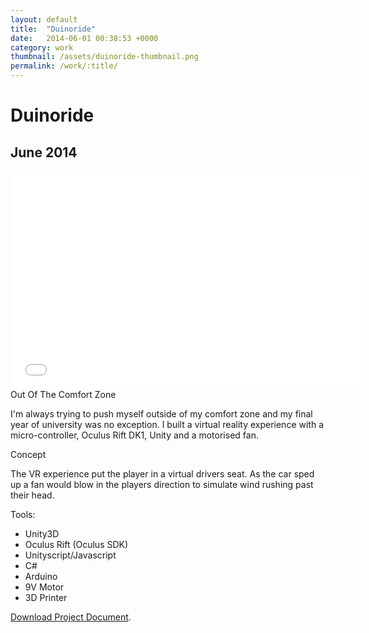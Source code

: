 ```yaml
---
layout: default
title:  "Duinoride"
date:   2014-06-01 00:38:53 +0000
category: work
thumbnail: /assets/duinoride-thumbnail.png
permalink: /work/:title/
---
```

<h1 class="content__post-title h1 bold">Duinoride</h1>
<h2 class="h3 content__post-date">June 2014</h2>
<div class="content__post-block">
  <div class="content__post-full">
    <div class="videoWrapper">
      <iframe width="560" height="349" src="//www.youtube.com/embed/8IeQWnyf8-w" frameborder="0" allowfullscreen></iframe>
    </div>
  </div>
</div>
<div class="content__post-block margin-m">
  <div class="content__post-half">
  <div class="content__post-sub-title margin-s margin-no-top">Out Of The Comfort Zone</div>
  <p class="block margin-no-top">
    I'm always trying to push myself outside of my comfort zone and my final year of university was no exception. I built a virtual reality experience with a micro-controller, Oculus Rift DK1, Unity and a motorised fan.
  </p>
  <div class="content__post-sub-title margin-s">Concept</div>
  <p class="block margin-xs margin-no-top">
    The VR experience put the player in a virtual drivers seat. As the car sped up a fan would blow in the players direction to simulate wind rushing past their head.
  </p>
  </div>
  <div class="content__post-half">
  <span class="content__post-sub-title margin-xs margin-no-top">Tools:</span>
    <ul class="bullet-list">
      <li>Unity3D</li>
      <li>Oculus Rift (Oculus SDK)</li>
      <li>Unityscript/Javascript</li>
      <li>C#</li>
      <li>Arduino</li>
      <li>9V Motor</li>
      <li>3D Printer</li>
    </ul>
    <p class="block margin-m">
      <a class="button" href="https://drive.google.com/file/d/0B2gaddbTuV-1M0k0aUhkLWFZUlE/view?usp=sharing" target="_blank" title="download project document">Download Project Document</a>.
    </p>
  </div>
</div>

